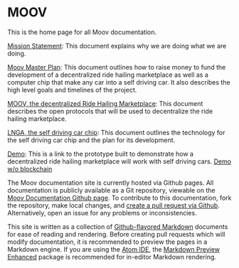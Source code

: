 
# MOOV

This is the home page for all Moov documentation.

[Mission Statement](mission.md): This document explains why we are doing what we are doing.

[Moov Master Plan](master_plan.md): This document outlines how to raise money to fund the development of a decentralized ride hailing marketplace as well as a computer chip that make any car into a self driving car. It also describes the high level goals and timelines of the project.

[MOOV, the decentralized Ride Hailing Marketplace](whitepaper/index.md): This document describes the open protocols that will be used to decentralize the ride hailing marketplace.

[LNGA, the self driving car chip](avStack.md): This document outlines the technology for the self driving car chip and the plan for its development.

[Demo](http://moovlab.online:8000): This is a link to the prototype built to demonstrate how a decentralized ride hailing marketplace will work with self driving cars. [Demo w/o blockchain](http://45.79.86.248:8000)


The Moov documentation site is currently hosted via Github pages. All documentation is publicly available as a Git repository, viewable on the [Moov Documentation Github page](https://github.com/Moov-Organization/Moov-Documentation). To contribute to this documentation, fork the repository, make local changes, and [create a pull request via Github](https://help.github.com/articles/creating-a-pull-request-from-a-fork/). Alternatively, open an issue for any problems or inconsistencies.

This site is written as a collection of [Github-flavored Markdown](https://github.com/adam-p/markdown-here/wiki/Markdown-Cheatsheet) documents for ease of reading and rendering. Before creating pull requests which will modify documentation, it is recommended to preview the pages in a Markdown engine. If you are using the [Atom IDE](https://atom.io/), the [Markdown Preview Enhanced](https://atom.io/packages/markdown-preview-enhanced) package is recommended for in-editor Markdown rendering.
